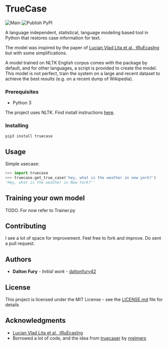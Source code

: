# TrueCase


![Main](https://github.com/daltonfury42/truecase/workflows/Main/badge.svg) ![Publish PyPI](https://github.com/daltonfury42/truecase/workflows/Publish%20Python%20distributions%20to%20PyPI/badge.svg)

A language independent, statistical, language modeling
based tool in Python that restores case information for text.

The model was inspired by the paper of [Lucian Vlad Lita  et al., tRuEcasIng](https://www.cs.cmu.edu/~llita/papers/lita.truecasing-acl2003.pdf) but with some simplifications.


A model trained on NLTK English corpus comes with the package by default, 
and for other languages, a script is provided to create the model. This model is 
not perfect, train the system on a large and recent dataset to achieve 
the best results (e.g. on a recent dump of Wikipedia).

### Prerequisites

- Python 3

The project uses NLTK. Find install instructions [here](https://www.nltk.org/install.html).

### Installing

```bash
pip3 install truecase
```

## Usage

Simple usecase:

```python
>>> import truecase
>>> truecase.get_true_case('hey, what is the weather in new york?')
'Hey, what is the weather in New York?''
```

## Training your own model

TODO. For now refer to Trainer.py

## Contributing

I see a lot of space for improvement. Feel free to fork and improve. Do sent a pull request.

## Authors

* **Dalton Fury** - *Initial work* - [daltonfury42](https://github.com/daltonfury42)

## License

This project is licensed under the MIT License - see the [LICENSE.md](LICENSE) file for details

## Acknowledgments

* [Lucian Vlad Lita  et al., tRuEcasIng](https://www.cs.cmu.edu/~llita/papers/lita.truecasing-acl2003.pdf)
* Borrowed a lot of code, and the idea from [truecaser](https://github.com/nreimers/truecaser/blob/master/README.md) by [nreimers](https://github.com/nreimers)
